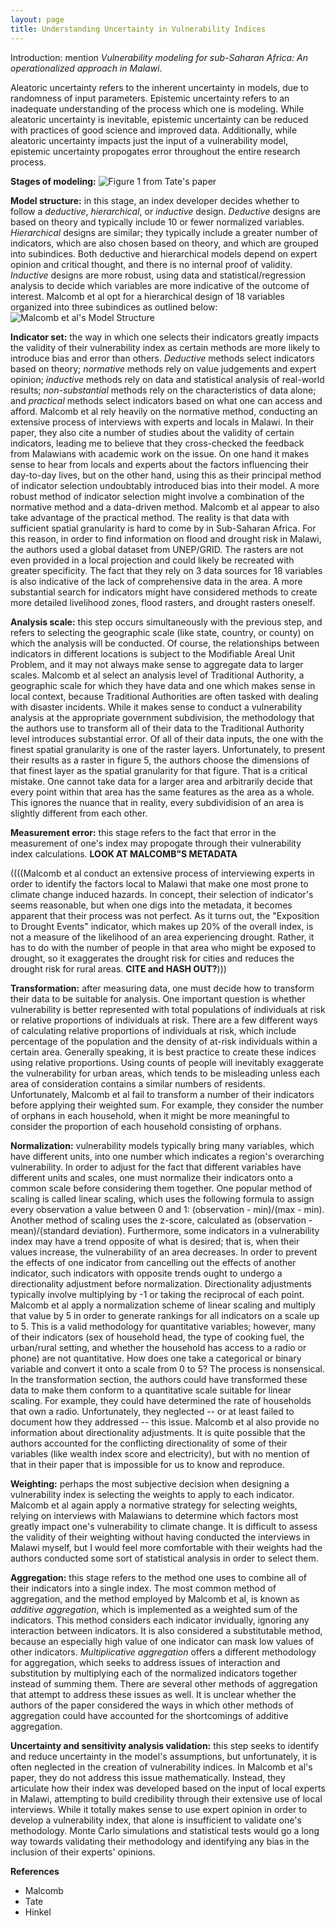 ```yaml
---
layout: page
title: Understanding Uncertainty in Vulnerability Indices
---
```

Introduction: mention *Vulnerability modeling for sub-Saharan Africa: An operationalized approach in Malawi*.

Aleatoric uncertainty refers to the inherent uncertainty in models, due to randomness of input parameters.
Epistemic uncertainty refers to an inadequate understanding of the process which one is modeling.
While aleatoric uncertainty is inevitable, epistemic uncertainty can be reduced with practices of good science and improved data.
Additionally, while aleatoric uncertainty impacts just the input of a vulnerability model, epistemic uncertainty propogates error throughout the entire research process.

**Stages of modeling:**
![Figure 1 from Tate's paper](assets/Index_construction_flowchart.png)

**Model structure:** in this stage, an index developer decides whether to follow a *deductive*, *hierarchical*, or *inductive* design.
*Deductive* designs are based on theory and typically include 10 or fewer normalized variables.
*Hierarchical* designs are similar; they typically include a greater number of indicators, which are also chosen based on theory, and which are grouped into subindices.
Both deductive and hierarchical models depend on expert opinion and critical thought, and there is no internal proof of validity.
*Inductive* designs are more robust, using data and statistical/regression analysis to decide which variables are more indicative of the outcome of interest.
Malcomb et al opt for a hierarchical design of 18 variables organized into three subindices as outlined below:
![Malcomb et al's Model Structure](assets/Malcomb_Model_Structure.png)

**Indicator set:** the way in which one selects their indicators greatly impacts the validity of their vulnerability index as certain methods are more likely to introduce bias and error than others.
*Deductive* methods select indicators based on theory; *normative* methods rely on value judgements and expert opinion; *inductive* methods rely on data and statistical analysis of real-world results; *non-substantial* methods rely on the characteristics of data alone; and *practical* methods select indicators based on what one can access and afford.
Malcomb et al rely heavily on the normative method, conducting an extensive process of interviews with experts and locals in Malawi.
In their paper, they also cite a number of studies about the validity of certain indicators, leading me to believe that they cross-checked the feedback from Malawians with academic work on the issue.
On one hand it makes sense to hear from locals and experts about the factors influencing their day-to-day lives, but on the other hand, using this as their principal method of indicator selection undoubtably introduced bias into their model.
A more robust method of indicator selection might involve a combination of the normative method and a data-driven method.
Malcomb et al appear to also take advantage of the practical method.
The reality is that data with sufficient spatial granularity is hard to come by in Sub-Saharan Africa.
For this reason, in order to find information on flood and drought risk in Malawi, the authors used a global dataset from UNEP/GRID.
The rasters are not even provided in a local projection and could likely be recreated with greater specificity.
The fact that they rely on 3 data sources for 18 variables is also indicative of the lack of comprehensive data in the area.
A more substantial search for indicators might have considered methods to create more detailed livelihood zones, flood rasters, and drought rasters oneself.

**Analysis scale:** this step occurs simultaneously with the previous step, and refers to selecting the geographic scale (like state, country, or county) on which the analysis will be conducted.
Of course, the relationships between indicators in different locations is subject to the Modifiable Areal Unit Problem, and it may not always make sense to aggregate data to larger scales.
Malcomb et al select an analysis level of Traditional Authority, a geographic scale for which they have data and one which makes sense in local context, because Traditional Authorities are often tasked with dealing with disaster incidents.
While it makes sense to conduct a vulnerability analysis at the appropriate government subdivision, the methodology that the authors use to transform all of their data to the Traditional Authority level introduces substantial error.
Of all of their data inputs, the one with the finest spatial granularity is one of the raster layers.
Unfortunately, to present their results as a raster in figure 5, the authors choose the dimensions of that finest layer as the spatial granularity for that figure.
That is a critical mistake.
One cannot take data for a larger area and arbitrarily decide that every point within that area has the same features as the area as a whole.
This ignores the nuance that in reality, every subdividision of an area is slightly different from each other.

**Measurement error:** this stage refers to the fact that error in the measurement of one's index may propogate through their vulnerability index calculations. **LOOK AT MALCOMB"S METADATA**

((((Malcomb et al conduct an extensive process of interviewing experts in order to identify the factors local to Malawi that make one most prone to climate change induced hazards.
In concept, their selection of indicator's seems reasonable, but when one digs into the metadata, it becomes apparent that their process was not perfect.
As it turns out, the "Exposition to Drought Events" indicator, which makes up 20% of the overall index, is not a measure of the likelihood of an area experiencing drought.
Rather, it has to do with the number of people in that area who might be exposed to drought, so it exaggerates the drought risk for cities and reduces the drought risk for rural areas.
**CITE and HASH OUT?**)))



**Transformation:** after measuring data, one must decide how to transform their data to be suitable for analysis.
One important question is whether vulnerability is better represented with total populations of  individuals at risk or relative proportions of individuals at risk.
There are a few different ways of calculating relative proportions of individuals at risk, which include percentage of the population and the density of at-risk individuals within a certain area.
Generally speaking, it is best practice to create these indices using relative proportions.
Using counts of people will inevitably exaggerate the vulnerability for urban areas, which tends to be misleading unless each area of consideration contains a similar numbers of residents.
Unfortunately, Malcomb et al fail to transform a number of their indicators before applying their weighted sum.
For example, they consider the number of orphans in each household, when it might be more meaningful to consider the proportion of each household consisting of orphans.

**Normalization:** vulnerability models typically bring many variables, which have different units, into one number which indicates a region's overarching vulnerability.
In order to adjust for the fact that different variables have different units and scales, one must normalize their indicators onto a common scale before considering them together.
One popular method of scaling is called linear scaling, which uses the following formula to assign every observation a value between 0 and 1: (observation - min)/(max - min).
Another method of scaling uses the z-score, calculated as (observation - mean)/(standard deviation).
Furthermore, some indicators in a vulnerability index may have a trend opposite of what is desired; that is, when their values increase, the vulnerability of an area decreases.
In order to prevent the effects of one indicator from cancelling out the effects of another indicator, such indicators with opposite trends ought to undergo a directionality adjustment before normalization.
Directionality adjustments typically involve multiplying by -1 or taking the reciprocal of each point.
Malcomb et al apply a normalization scheme of linear scaling and multiply that value by 5 in order to generate rankings for all indicators on a scale up to 5.
This is a valid methodology for quantitative variables; however, many of their indicators (sex of household head, the type of cooking fuel, the urban/rural setting, and whether the household has access to a radio or phone) are not quantitative.
How does one take a categorical or binary variable and convert it onto a scale from 0 to 5?
The process is nonsensical.
In the transformation section, the authors could have transformed these data to make them conform to a quantitative scale suitable for linear scaling.
For example, they could have determined the rate of households that own a radio.
Unfortunately, they neglected -- or at least failed to document how they addressed -- this issue.
Malcomb et al also provide no information about directionality adjustments.
It is quite possible that the authors accounted for the conflicting directionality of some of their variables (like wealth index score and electricity), but with no mention of that in their paper that is impossible for us to know and reproduce.

**Weighting:** perhaps the most subjective decision when designing a vulnerability index is selecting the weights to apply to each indicator.
Malcomb et al again apply a normative strategy for selecting weights, relying on interviews with Malawians to determine which factors most greatly impact one's vulnerability to climate change.
It is difficult to assess the validity of their weighting without having conducted the interviews in Malawi myself, but I would feel more comfortable with their weights had the authors conducted some sort of statistical analysis in order to select them.

**Aggregation:** this stage refers to the method one uses to combine all of their indicators into a single index.
The most common method of aggregation, and the method employed by Malcomb et al, is known as *additive aggregation*, which is implemented as a weighted sum of the indicators.
This method considers each indicator invidually, ignoring any interaction between indicators.
It is also considered a substitutable method, because an especially high value of one indicator can mask low values of other indicators.
*Multiplicative aggregation* offers a different methodology for aggregation, which seeks to address issues of interaction and substitution by multiplying each of the normalized indicators together instead of summing them.
There are several other methods of aggregation that attempt to address these issues as well.
It is unclear whether the authors of the paper considered the ways in which other methods of aggregation could have accounted for the shortcomings of additive aggregation.

**Uncertainty and sensitivity analysis validation:** this step seeks to identify and reduce uncertainty in the model's assumptions, but unfortunately, it is often neglected in the creation of vulnerability indices.
In Malcomb et al's paper, they do not address this issue mathematically.
Instead, they articulate how their index was developed based on the input of local experts in Malawi, attempting to build credibility through their extensive use of local interviews.
While it totally makes sense to use expert opinion in order to develop a vulnerability index, that alone is insufficient to validate one's methodology.
Monte Carlo simulations and statistical tests would go a long way towards validating their methodology and identifying any bias in the inclusion of their experts' opinions.


**References**
- Malcomb
- Tate
- Hinkel
